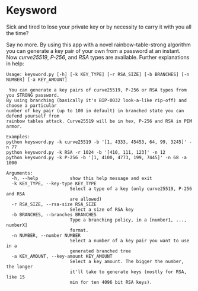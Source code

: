# Keysword

Sick and tired to lose your private key or by necessity to carry it with you all the time? 

Say no more. By using this app with a novel rainbow-table-strong algorithm you can generate a key pair of your own from a password at an instant. Now *curve25519*, *P-256*, and *RSA* types are available. Further explanations in help:


```
Usage: keysword.py [-h] [-k KEY_TYPE] [-r RSA_SIZE] [-b BRANCHES] [-n NUMBER] [-a KEY_AMOUNT]

 You can generate a key pairs of curve25519, P-256 or RSA types from you STRONG password.
By using branching (basically it's BIP-0032 look-a-like rip-off) and choose a particular 
number of key pair (up to 100 in default) in branched state you can defend yourself from 
rainbow tables attack. Curve25519 will be in hex, P-256 and RSA in PEM armor.

Examples:
python keysword.py -k curve25519 -b '[1, 4333, 45453, 64, 99, 3245]' -n 77
python keysword.py -k RSA -r 1024 -b '[410, 111, 123]' -n 12
python keysword.py -k P-256 -b '[1, 4100, 4773, 199, 7445]' -n 68 -a 1000

Arguments:
  -h, --help            show this help message and exit
  -k KEY_TYPE, --key-type KEY_TYPE
                        Select a type of a key (only curve25519, P-256 and RSA
                        are allowed)
  -r RSA_SIZE, --rsa-size RSA_SIZE
                        Select a size of RSA key
  -b BRANCHES, --branches BRANCHES
                        Type a branching policy, in a [number1, ..., numberX]
                        format.
  -n NUMBER, --number NUMBER
                        Select a number of a key pair you want to use in a
                        generated branched tree
  -a KEY_AMOUNT, --key-amount KEY_AMOUNT
                        Select a key amount. The bigger the number, the longer
                        it'll take to generate keys (mostly for RSA, like 15
                        min for ten 4096 bit RSA keys).
  ```
